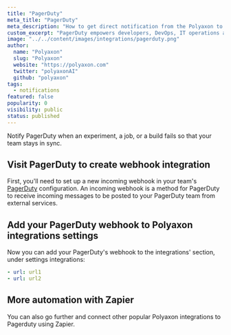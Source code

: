 ```yaml
---
title: "PagerDuty"
meta_title: "PagerDuty"
meta_description: "How to get direct notification from the Polyaxon to your PagerDuty channels. Notify PagerDuty when an experiment, job, build is finished so that your team stays in sync."
custom_excerpt: "PagerDuty empowers developers, DevOps, IT operations and business leaders to prevent and resolve business-impacting incidents for exceptional customer experience."
image: "../../content/images/integrations/pagerduty.png"
author:
  name: "Polyaxon"
  slug: "Polyaxon"
  website: "https://polyaxon.com"
  twitter: "polyaxonAI"
  github: "polyaxon"
tags: 
  - notifications
featured: false
popularity: 0
visibility: public
status: published
---
```


Notify PagerDuty when an experiment, a job, or a build fails so that your team stays in sync.

## Visit PagerDuty to create webhook integration

First, you'll need to set up a new incoming webhook in your team's [PagerDuty](https://support.pagerduty.com/docs/webhooks) configuration. 
An incoming webhook is a method for PagerDuty to receive incoming messages to be posted to your PagerDuty team from external services.

## Add your PagerDuty webhook to Polyaxon integrations settings

Now you can add your PagerDuty's webhook to the integrations' section, under settings integrations:

```yaml
- url: url1
- url: url2
```

## More automation with Zapier

You can also go further and connect other popular Polyaxon integrations to Pagerduty using Zapier.
